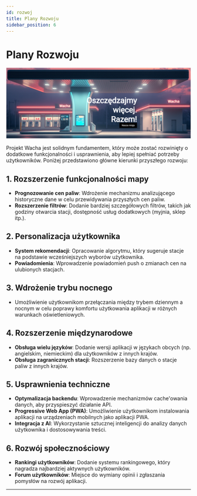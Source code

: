 ```yaml
---
id: rozwoj
title: Plany Rozwoju
sidebar_position: 6
---
```


# Plany Rozwoju

![wacha-wstep-jpg.png](../static/img/wacha-wstep-jpg.png)

Projekt Wacha jest solidnym fundamentem, który może zostać rozwinięty o dodatkowe funkcjonalności i usprawnienia, aby lepiej spełniać potrzeby użytkowników. Poniżej przedstawiono główne kierunki przyszłego rozwoju:

## 1. Rozszerzenie funkcjonalności mapy
- **Prognozowanie cen paliw**: Wdrożenie mechanizmu analizującego historyczne dane w celu przewidywania przyszłych cen paliw.
- **Rozszerzenie filtrów**: Dodanie bardziej szczegółowych filtrów, takich jak godziny otwarcia stacji, dostępność usług dodatkowych (myjnia, sklep itp.).

## 2. Personalizacja użytkownika
- **System rekomendacji**: Opracowanie algorytmu, który sugeruje stacje na podstawie wcześniejszych wyborów użytkownika.
- **Powiadomienia**: Wprowadzenie powiadomień push o zmianach cen na ulubionych stacjach.

## 3. Wdrożenie trybu nocnego
- Umożliwienie użytkownikom przełączania między trybem dziennym a nocnym w celu poprawy komfortu użytkowania aplikacji w różnych warunkach oświetleniowych.

## 4. Rozszerzenie międzynarodowe
- **Obsługa wielu języków**: Dodanie wersji aplikacji w językach obcych (np. angielskim, niemieckim) dla użytkowników z innych krajów.
- **Obsługa zagranicznych stacji**: Rozszerzenie bazy danych o stacje paliw z innych krajów.

## 5. Usprawnienia techniczne
- **Optymalizacja backendu**: Wprowadzenie mechanizmów cache'owania danych, aby przyspieszyć działanie API.
- **Progressive Web App (PWA)**: Umożliwienie użytkownikom instalowania aplikacji na urządzeniach mobilnych jako aplikacji PWA.
- **Integracja z AI**: Wykorzystanie sztucznej inteligencji do analizy danych użytkownika i dostosowywania treści.

## 6. Rozwój społecznościowy
- **Rankingi użytkowników**: Dodanie systemu rankingowego, który nagradza najbardziej aktywnych użytkowników.
- **Forum użytkowników**: Miejsce do wymiany opinii i zgłaszania pomysłów na rozwój aplikacji.

---